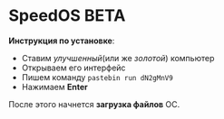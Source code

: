 # SpeedOS BETA

**Инструкция по установке**:

- Ставим *улучшенный*(или же *золотой*) компьютер
- Открываем его интерфейс
- Пишем команду `pastebin run dN2gMnV9`
- Нажимаем **Enter**

После этого начнется **загрузка файлов** ОС.
 
